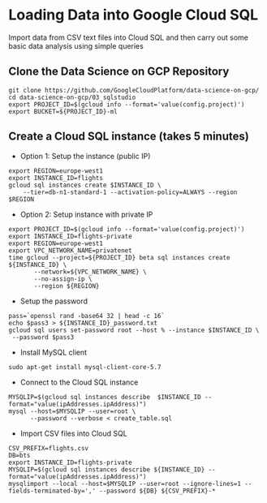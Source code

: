 # Loading Data into Google Cloud SQL
Import data from CSV text files into Cloud SQL and then carry out some basic data analysis using simple queries

## Clone the Data Science on GCP Repository
```
git clone https://github.com/GoogleCloudPlatform/data-science-on-gcp/
cd data-science-on-gcp/03_sqlstudio
export PROJECT_ID=$(gcloud info --format='value(config.project)')
export BUCKET=${PROJECT_ID}-ml
```

## Create a Cloud SQL instance (takes 5 minutes)


* Option 1: Setup the instance (public IP)
```
export REGION=europe-west1
export INSTANCE_ID=flights
gcloud sql instances create $INSTANCE_ID \
    --tier=db-n1-standard-1 --activation-policy=ALWAYS --region $REGION
```

* Option 2: Setup instance with private IP
```
export PROJECT_ID=$(gcloud info --format='value(config.project)')
export INSTANCE_ID=flights-private
export REGION=europe-west1
export VPC_NETWORK_NAME=privatenet
time gcloud --project=${PROJECT_ID} beta sql instances create ${INSTANCE_ID} \
       --network=${VPC_NETWORK_NAME} \
       --no-assign-ip \
       --region ${REGION}

```

* Setup the password
```
pass=`openssl rand -base64 32 | head -c 16`
echo $pass3 > ${INSTANCE_ID}_password.txt
gcloud sql users set-password root --host % --instance $INSTANCE_ID \
 --password $pass3
```

* Install MySQL client
```
sudo apt-get install mysql-client-core-5.7
```
* Connect to the Cloud SQL instance
```
MYSQLIP=$(gcloud sql instances describe  $INSTANCE_ID --format="value(ipAddresses.ipAddress)")
mysql --host=$MYSQLIP --user=root \
      --password --verbose < create_table.sql
```
* Import CSV files into Cloud SQL
```
CSV_PREFIX=flights.csv
DB=bts
export INSTANCE_ID=flights-private
MYSQLIP=$(gcloud sql instances describe ${INSTANCE_ID} --format="value(ipAddresses.ipAddress)")
mysqlimport --local --host=$MYSQLIP --user=root --ignore-lines=1 --fields-terminated-by=',' --password ${DB} ${CSV_PREFIX}-*
``` 

